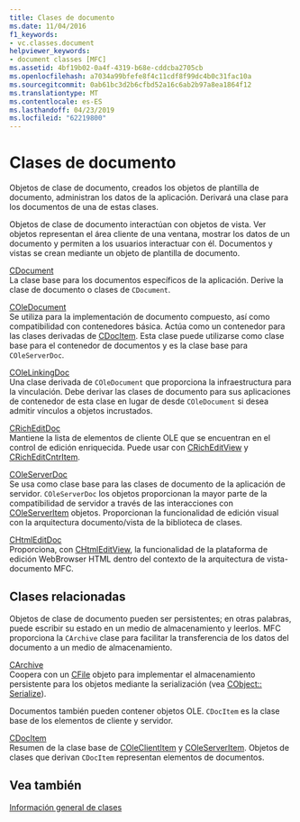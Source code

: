 ```yaml
---
title: Clases de documento
ms.date: 11/04/2016
f1_keywords:
- vc.classes.document
helpviewer_keywords:
- document classes [MFC]
ms.assetid: 4bf19b02-0a4f-4319-b68e-cddcba2705cb
ms.openlocfilehash: a7034a99bfefe8f4c11cdf8f99dc4b0c31fac10a
ms.sourcegitcommit: 0ab61bc3d2b6cfbd52a16c6ab2b97a8ea1864f12
ms.translationtype: MT
ms.contentlocale: es-ES
ms.lasthandoff: 04/23/2019
ms.locfileid: "62219800"
---
```

# <a name="document-classes"></a>Clases de documento

Objetos de clase de documento, creados los objetos de plantilla de documento, administran los datos de la aplicación. Derivará una clase para los documentos de una de estas clases.

Objetos de clase de documento interactúan con objetos de vista. Ver objetos representan el área cliente de una ventana, mostrar los datos de un documento y permiten a los usuarios interactuar con él. Documentos y vistas se crean mediante un objeto de plantilla de documento.

[CDocument](../mfc/reference/cdocument-class.md)<br/>
La clase base para los documentos específicos de la aplicación. Derive la clase de documento o clases de `CDocument`.

[COleDocument](../mfc/reference/coledocument-class.md)<br/>
Se utiliza para la implementación de documento compuesto, así como compatibilidad con contenedores básica. Actúa como un contenedor para las clases derivadas de [CDocItem](../mfc/reference/cdocitem-class.md). Esta clase puede utilizarse como clase base para el contenedor de documentos y es la clase base para `COleServerDoc`.

[COleLinkingDoc](../mfc/reference/colelinkingdoc-class.md)<br/>
Una clase derivada de `COleDocument` que proporciona la infraestructura para la vinculación. Debe derivar las clases de documento para sus aplicaciones de contenedor de esta clase en lugar de desde `COleDocument` si desea admitir vínculos a objetos incrustados.

[CRichEditDoc](../mfc/reference/cricheditdoc-class.md)<br/>
Mantiene la lista de elementos de cliente OLE que se encuentran en el control de edición enriquecida. Puede usar con [CRichEditView](../mfc/reference/cricheditview-class.md) y [CRichEditCntrItem](../mfc/reference/cricheditcntritem-class.md).

[COleServerDoc](../mfc/reference/coleserverdoc-class.md)<br/>
Se usa como clase base para las clases de documento de la aplicación de servidor. `COleServerDoc` los objetos proporcionan la mayor parte de la compatibilidad de servidor a través de las interacciones con [COleServerItem](../mfc/reference/coleserveritem-class.md) objetos. Proporcionan la funcionalidad de edición visual con la arquitectura documento/vista de la biblioteca de clases.

[CHtmlEditDoc](../mfc/reference/chtmleditdoc-class.md)<br/>
Proporciona, con [CHtmlEditView](../mfc/reference/chtmleditview-class.md), la funcionalidad de la plataforma de edición WebBrowser HTML dentro del contexto de la arquitectura de vista-documento MFC.

## <a name="related-classes"></a>Clases relacionadas

Objetos de clase de documento pueden ser persistentes; en otras palabras, puede escribir su estado en un medio de almacenamiento y leerlos. MFC proporciona la `CArchive` clase para facilitar la transferencia de los datos del documento a un medio de almacenamiento.

[CArchive](../mfc/reference/carchive-class.md)<br/>
Coopera con un [CFile](../mfc/reference/cfile-class.md) objeto para implementar el almacenamiento persistente para los objetos mediante la serialización (vea [CObject:: Serialize](../mfc/reference/cobject-class.md#serialize)).

Documentos también pueden contener objetos OLE. `CDocItem` es la clase base de los elementos de cliente y servidor.

[CDocItem](../mfc/reference/cdocitem-class.md)<br/>
Resumen de la clase base de [COleClientItem](../mfc/reference/coleclientitem-class.md) y [COleServerItem](../mfc/reference/coleserveritem-class.md). Objetos de clases que derivan `CDocItem` representan elementos de documentos.

## <a name="see-also"></a>Vea también

[Información general de clases](../mfc/class-library-overview.md)

